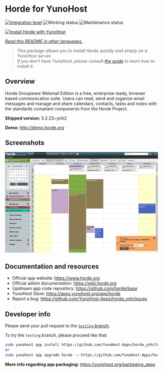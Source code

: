 <!--
N.B.: This README was automatically generated by <https://github.com/YunoHost/apps/tree/master/tools/readme_generator>
It shall NOT be edited by hand.
-->

# Horde for YunoHost

[![Integration level](https://dash.yunohost.org/integration/horde.svg)](https://dash.yunohost.org/appci/app/horde) ![Working status](https://ci-apps.yunohost.org/ci/badges/horde.status.svg) ![Maintenance status](https://ci-apps.yunohost.org/ci/badges/horde.maintain.svg)

[![Install Horde with YunoHost](https://install-app.yunohost.org/install-with-yunohost.svg)](https://install-app.yunohost.org/?app=horde)

*[Read this README in other languages.](./ALL_README.md)*

> *This package allows you to install Horde quickly and simply on a YunoHost server.*  
> *If you don't have YunoHost, please consult [the guide](https://yunohost.org/install) to learn how to install it.*

## Overview

Horde Groupware Webmail Edition is a free, enterprise ready, browser based communication suite. Users can read, send and organize email messages and manage and share calendars, contacts, tasks and notes with the standards compliant components from the Horde Project.


**Shipped version:** 5.2.23~ynh2

**Demo:** <http://demo.horde.org>

## Screenshots

![Screenshot of Horde](./doc/screenshots/screenshot.png)

## Documentation and resources

- Official app website: <https://www.horde.org>
- Official admin documentation: <https://wiki.horde.org>
- Upstream app code repository: <https://github.com/horde/base>
- YunoHost Store: <https://apps.yunohost.org/app/horde>
- Report a bug: <https://github.com/YunoHost-Apps/horde_ynh/issues>

## Developer info

Please send your pull request to the [`testing` branch](https://github.com/YunoHost-Apps/horde_ynh/tree/testing).

To try the `testing` branch, please proceed like that:

```bash
sudo yunohost app install https://github.com/YunoHost-Apps/horde_ynh/tree/testing --debug
or
sudo yunohost app upgrade horde -u https://github.com/YunoHost-Apps/horde_ynh/tree/testing --debug
```

**More info regarding app packaging:** <https://yunohost.org/packaging_apps>
